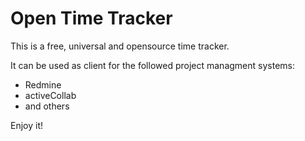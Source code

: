 # Open Time Tracker

This is a free, universal and opensource time tracker.

It can be used as client for the followed project managment systems:

* Redmine
* activeCollab
* and others

Enjoy it!
